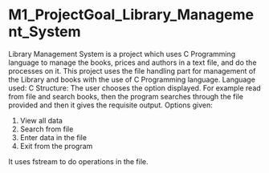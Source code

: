 # M1_ProjectGoal_Library_Management_System
Library Management System is a project which uses C Programming language to manage the books, prices and authors in a text file, and do the processes on it.
This project uses the file handling part for management of the Library and books with the use of C Programming language.
Language used: C
Structure: The user chooses the option displayed. For example read from file and search books, then the program searches through the file provided and then it gives the requisite output.
Options given: 
1. View all data
2. Search from file
3. Enter data in the file
4. Exit from the program

It uses fstream to do operations in the file. 
